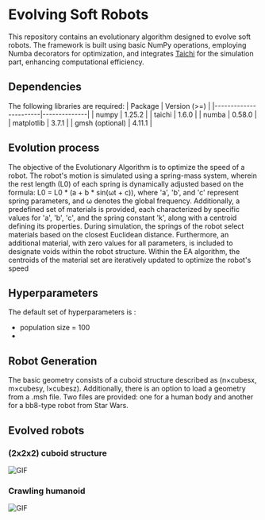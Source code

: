# Evolving Soft Robots

This repository contains an evolutionary algorithm designed to evolve soft robots. The framework is built using basic NumPy operations, employing Numba decorators for optimization, and integrates <a href="https://www.taichi-lang.org/">Taichi</a> for the simulation part, enhancing computational efficiency.

## Dependencies
The following libraries are required:
| Package               | Version (>=) |
|-----------------------|--------------|
| numpy                 | 1.25.2       |
| taichi                | 1.6.0        |
| numba                 | 0.58.0       |
| matplotlib            | 3.7.1        |
| gmsh (optional)       | 4.11.1       |

## Evolution process
The objective of the Evolutionary Algorithm is to optimize the speed of a robot. The robot's motion is simulated using a spring-mass system, wherein the rest length (L0) of each spring is dynamically adjusted based on the formula: L0 = L0 * (a + b * sin(ωt + c)), where 'a', 'b', and 'c' represent spring parameters, and ω denotes the global frequency. Additionally, a predefined set of materials is provided, each characterized by specific values for 'a', 'b', 'c', and the spring constant 'k', along with a centroid defining its properties. During simulation, the springs of the robot select materials based on the closest Euclidean distance. Furthermore, an additional material, with zero values for all parameters, is included to designate voids within the robot structure. Within the EA algorithm, the centroids of the material set are iteratively updated to optimize the robot's speed

## Hyperparameters
The default set of hyperparameters is :

- population size = 100 
-  

## Robot Generation
The basic geometry consists of a cuboid structure described as (n×cubesx, m×cubesy, l×cubesz). Additionally, there is an option to load a geometry from a .msh file. Two files are provided: one for a human body and another for a bb8-type robot from Star Wars.

## Evolved robots 

### (2x2x2) cuboid structure
![GIF](2x2.gif)

### Crawling humanoid
![GIF](human.gif)

